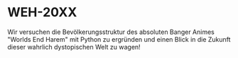 # WEH-20XX
Wir versuchen die Bevölkerungsstruktur des absoluten Banger Animes "Worlds End Harem" mit Python zu ergründen und einen Blick in die Zukunft dieser wahrlich dystopischen Welt zu wagen!
